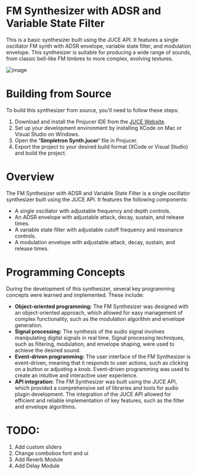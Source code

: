 # FM Synthesizer with ADSR and Variable State Filter
This is a basic synthesizer built using the JUCE API. It features a single oscillator FM synth with ADSR envelope, variable state filter, and modulation envelope. This synthesizer is suitable for producing a wide range of sounds, from classic bell-like FM timbres to more complex, evolving textures.

![image](https://user-images.githubusercontent.com/121768237/226000177-d5ceb799-3b00-4b47-807a-7840c3a5fc44.png)

# Building from Source
To build this synthesizer from source, you'll need to follow these steps:

1. Download and install the Projucer IDE from the [JUCE Website](https://juce.com/download/).
2. Set up your development environment by installing XCode on Mac or Visual Studio on Windows.
3. Open the **'Simpletron Synth.jucer'** file in Projucer.
4. Export the project to your desired build format (XCode or Visual Studio) and build the project.
# Overview
The FM Synthesizer with ADSR and Variable State Filter is a single oscillator synthesizer built using the JUCE API. It features the following components:

- A single oscillator with adjustable frequency and depth controls.
- An ADSR envelope with adjustable attack, decay, sustain, and release times.
- A variable state filter with adjustable cutoff frequency and resonance controls.
- A modulation envelope with adjustable attack, decay, sustain, and release times.

# Programming Concepts
During the development of this synthesizer, several key programming concepts were learned and implemented. These include:

- **Object-oriented programming:** The FM Synthesizer was designed with an object-oriented approach, which allowed for easy management of complex functionality, such as the modulation algorithm and envelope generation.
- **Signal processing:** The synthesis of the audio signal involves manipulating digital signals in real time. Signal processing techniques, such as filtering, modulation, and envelope shaping, were used to achieve the desired sound.
- **Event-driven programming:** The user interface of the FM Synthesizer is event-driven, meaning that it responds to user actions, such as clicking on a button or adjusting a knob. Event-driven programming was used to create an intuitive and interactive user experience.
- **API integration:** The FM Synthesizer was built using the JUCE API, which provided a comprehensive set of libraries and tools for audio plugin development. The integration of the JUCE API allowed for efficient and reliable implementation of key features, such as the filter and envelope algorithms.
# TODO:
1. Add custom sliders
2. Change combobox font and ui
3. Add Reverb Module
4. Add Delay Module

